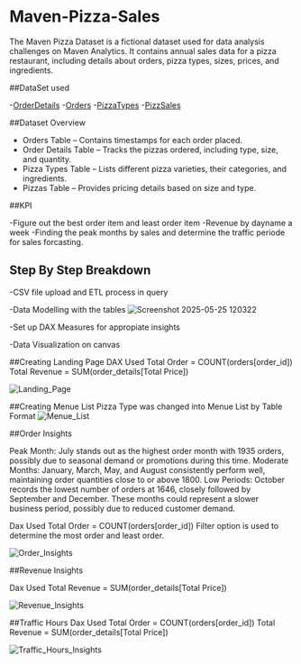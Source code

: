 # Maven-Pizza-Sales

The Maven Pizza Dataset is a fictional dataset used for data analysis challenges on Maven Analytics. It contains annual sales data for a pizza restaurant, including details about orders, pizza types, sizes, prices, and ingredients.

##DataSet used

-<a href="https://github.com/NaingLinnPhyoe28/Maven-Pizza-Sales/blob/main/order_details.csv">OrderDetails</a>
-<a href="https://github.com/NaingLinnPhyoe28/Maven-Pizza-Sales/blob/main/orders.csv">Orders</a>
-<a href="https://github.com/NaingLinnPhyoe28/Maven-Pizza-Sales/blob/main/pizza_types.csv">PizzaTypes<a/>
-<a href="https://github.com/NaingLinnPhyoe28/Maven-Pizza-Sales/blob/main/pizzas.csv">PizzSales<a/>

##Dataset Overview

- Orders Table – Contains timestamps for each order placed.
- Order Details Table – Tracks the pizzas ordered, including type, size, and quantity.
- Pizza Types Table – Lists different pizza varieties, their categories, and ingredients.
- Pizzas Table – Provides pricing details based on size and type.

##KPI

-Figure out the best order item and least order item
-Revenue by dayname a week
-Finding the peak months by sales and determine the traffic periode for sales forcasting.


## Step By Step Breakdown
-CSV file upload and ETL process in query

-Data Modelling with the tables
![Screenshot 2025-05-25 120322](https://github.com/user-attachments/assets/35e2b093-fee5-493f-87d7-e07d465dda1e)

-Set up DAX Measures for appropiate insights

-Data Visualization on canvas


##Creating Landing Page
DAX Used
Total Order = COUNT(orders[order_id])
Total Revenue = SUM(order_details[Total Price])

![Landing_Page](https://github.com/user-attachments/assets/65bfe69d-bd26-497c-a869-e8edc4e81b13)

##Creating Menue List
Pizza Type was changed into Menue List by Table Format 
![Menue_List](https://github.com/user-attachments/assets/4af7a9c2-f66f-48a5-8dfc-05869f8d43f2)

##Order Insights

Peak Month: July stands out as the highest order month with 1935 orders, possibly due to seasonal demand or promotions during this time.
Moderate Months: January, March, May, and August consistently perform well, maintaining order quantities close to or above 1800.
Low Periods: October records the lowest number of orders at 1646, closely followed by September and December. These months could represent a slower business period, possibly due to reduced customer demand.

Dax Used
Total Order = COUNT(orders[order_id])
Filter option is used to determine the most order and least order.

![Order_Insights](https://github.com/user-attachments/assets/0d2c4467-79c8-434d-83e4-2e3a12978030)

##Revenue Insights

Dax Used 
Total Revenue = SUM(order_details[Total Price])

![Revenue_Insights](https://github.com/user-attachments/assets/6b9ead2c-89da-4a22-8152-7ebdb769f456)

##Traffic Hours
Dax Used
Total Order = COUNT(orders[order_id])
Total Revenue = SUM(order_details[Total Price])

![Traffic_Hours_Insights](https://github.com/user-attachments/assets/fcb34c68-ee6b-4acc-bb9e-c82b4597b783)



